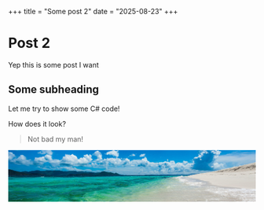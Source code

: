 +++
title = "Some post 2"
date = "2025-08-23"
+++

# Post 2
Yep this is some post I want

## Some subheading
Let me try to show some C# code!


How does it look?
> Not bad my man!

![SomeImage](SomeImage.jpg)